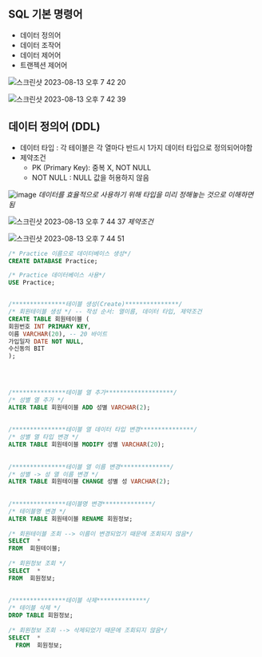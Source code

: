 ## SQL 기본 명령어
* 데이터 정의어
* 데이터 조작어
* 데이터 제어어
* 트랜젝션 제어어


![스크린샷 2023-08-13 오후 7 42 20](https://github.com/hozyhozy/-SQL-/assets/123252821/cf02179b-ec5b-4f8a-bd76-2d358f04ce1e)



![스크린샷 2023-08-13 오후 7 42 39](https://github.com/hozyhozy/-SQL-/assets/123252821/2b229889-ca1e-4840-b589-2d53b670d4fe)

##


## 데이터 정의어 (DDL)
- 데이터 타입 : 각 테이블은 각 열마다 반드시 1가지 데이터 타입으로 정의되어야함
- 제약조건
  - PK (Primary Key): 중복 X, NOT NULL
  - NOT NULL : NULL 값을 허용하지 않음


![image](https://github.com/hozyhozy/-SQL-/assets/123252821/19284d85-0bde-4a26-90cd-c1834de00d94)
*데이터를 효율적으로 사용하기 위해 타입을 미리 정해놓는 것으로 이해하면 됨*


![스크린샷 2023-08-13 오후 7 44 37](https://github.com/hozyhozy/-SQL-/assets/123252821/e967464c-80d5-400a-b7f8-25093bf205fb)
*제약조건*



![스크린샷 2023-08-13 오후 7 44 51](https://github.com/hozyhozy/-SQL-/assets/123252821/4f441857-27f9-4d68-b78e-6ee1033a43cc)



``` sql
/* Practice 이름으로 데이터베이스 생성*/
CREATE DATABASE Practice;

/* Practice 데이터베이스 사용*/
USE Practice;


/***************테이블 생성(Create)***************/
/* 회원테이블 생성 */ -- 작성 순서: 열이름, 데이터 타입, 제약조건
CREATE TABLE 회원테이블 (
회원번호 INT PRIMARY KEY,
이름 VARCHAR(20), -- 20 바이트
가입일자 DATE NOT NULL,
수신동의 BIT
);


  
  
/***************테이블 열 추가*******************/  
/* 성별 열 추가 */  
ALTER TABLE 회원테이블 ADD 성별 VARCHAR(2);
 
 
/***************테이블 열 데이터 타입 변경***************/  
/* 성별 열 타입 변경 */  
ALTER TABLE 회원테이블 MODIFY 성별 VARCHAR(20);
 
 
/***************테이블 열 이름 변경**************/  
/* 성별 -> 성 열 이름 변경 */  
ALTER TABLE 회원테이블 CHANGE 성별 성 VARCHAR(2);
 
 
/***************테이블명 변경**************/  
/* 테이블명 변경 */  
ALTER TABLE 회원테이블 RENAME 회원정보;
 
/* 회원테이블 조회 --> 이름이 변경되었기 때문에 조회되지 않음*/
SELECT  *
FROM  회원테이블;
  
/* 회원정보 조회 */
SELECT  *
FROM  회원정보;   
  
  
/***************테이블 삭제**************/  
/* 테이블 삭제 */  
DROP TABLE 회원정보;
 
/* 회원정보 조회 --> 삭제되었기 때문에 조회되지 않음*/
SELECT  *
  FROM  회원정보;
```
